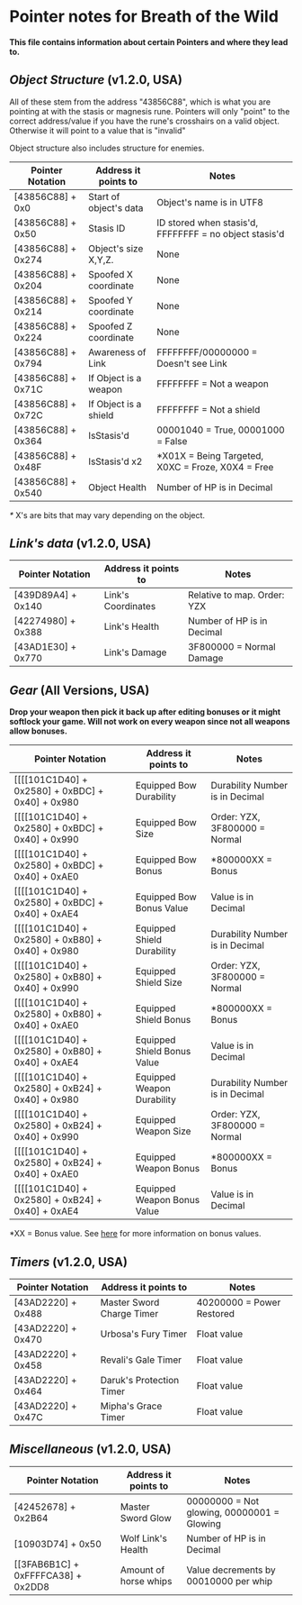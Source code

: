 # Pointer notes for Breath of the Wild

#### This file contains information about certain Pointers and where they lead to.

## _Object Structure_ (v1.2.0, USA)
All of these stem from the address "43856C88", which is what you are pointing at with the stasis or magnesis rune. 
Pointers will only "point" to the correct address/value if you have the rune's crosshairs on a valid object. Otherwise
it will point to a value that is "invalid"

Object structure also includes structure for enemies.

|  Pointer Notation| Address it points to |          Notes
|------------------|----------------------|-------------------------
|[43856C88] + 0x0  |Start of object's data|Object's name is in UTF8
|[43856C88] + 0x50 |Stasis ID             |ID stored when stasis'd, FFFFFFFF = no object stasis'd
|[43856C88] + 0x274|Object's size X,Y,Z.  |None
|[43856C88] + 0x204|Spoofed X coordinate  |None
|[43856C88] + 0x214|Spoofed Y coordinate  |None
|[43856C88] + 0x224|Spoofed Z coordinate  |None
|[43856C88] + 0x794|Awareness of Link     |FFFFFFFF/00000000 = Doesn't see Link
|[43856C88] + 0x71C|If Object is a weapon |FFFFFFFF = Not a weapon
|[43856C88] + 0x72C|If Object is a shield |FFFFFFFF = Not a shield
|[43856C88] + 0x364|IsStasis'd            |00001040 = True, 00001000 = False
|[43856C88] + 0x48F|IsStasis'd x2         |*X01X = Being Targeted, X0XC = Froze, X0X4 = Free
|[43856C88] + 0x540|Object Health         |Number of HP is in Decimal

_*_ X's are bits that may vary depending on the object.

## _Link's data_ (v1.2.0, USA)
| Pointer Notation |Address it points to|          Notes
|------------------|--------------------|------------------------
|[439D89A4] + 0x140|Link's Coordinates  |Relative to map. Order: YZX
|[42274980] + 0x388|Link's Health       |Number of HP is in Decimal
|[43AD1E30] + 0x770|Link's Damage       |3F800000 = Normal Damage

## _Gear_ (All Versions, USA)
**Drop your weapon then pick it back up after editing bonuses or it might softlock your game.
Will not work on every weapon since not all weapons allow bonuses.**

|                 Pointer Notation               |   Address it points to    |          Notes
|------------------------------------------------|---------------------------|-------------------------
|[[[[101C1D40] + 0x2580] + 0xBDC] + 0x40] + 0x980|Equipped Bow Durability    |Durability Number is in Decimal
|[[[[101C1D40] + 0x2580] + 0xBDC] + 0x40] + 0x990|Equipped Bow Size          |Order: YZX, 3F800000 = Normal
|[[[[101C1D40] + 0x2580] + 0xBDC] + 0x40] + 0xAE0|Equipped Bow Bonus         |*800000XX = Bonus
|[[[[101C1D40] + 0x2580] + 0xBDC] + 0x40] + 0xAE4|Equipped Bow Bonus Value   |Value is in Decimal
|[[[[101C1D40] + 0x2580] + 0xB80] + 0x40] + 0x980|Equipped Shield Durability |Durability Number is in Decimal
|[[[[101C1D40] + 0x2580] + 0xB80] + 0x40] + 0x990|Equipped Shield Size       |Order: YZX, 3F800000 = Normal
|[[[[101C1D40] + 0x2580] + 0xB80] + 0x40] + 0xAE0|Equipped Shield Bonus      |*800000XX = Bonus
|[[[[101C1D40] + 0x2580] + 0xB80] + 0x40] + 0xAE4|Equipped Shield Bonus Value|Value is in Decimal
|[[[[101C1D40] + 0x2580] + 0xB24] + 0x40] + 0x980|Equipped Weapon Durability |Durability Number is in Decimal
|[[[[101C1D40] + 0x2580] + 0xB24] + 0x40] + 0x990|Equipped Weapon Size       |Order: YZX, 3F800000 = Normal
|[[[[101C1D40] + 0x2580] + 0xB24] + 0x40] + 0xAE0|Equipped Weapon Bonus      |*800000XX = Bonus
|[[[[101C1D40] + 0x2580] + 0xB24] + 0x40] + 0xAE4|Equipped Weapon Bonus Value|Value is in Decimal

*XX = Bonus value. See [here](https://github.com/Megabyte918/BotW-Cheat-Codes/blob/master/All%20Versions/Equipped%20Gear%20Bonus%20Modifier) for more information on bonus values.

## _Timers_ (v1.2.0, USA)
| Pointer Notation |Address it points to     |          Notes
|------------------|-------------------------|------------------------
|[43AD2220] + 0x488|Master Sword Charge Timer|40200000 = Power Restored
|[43AD2220] + 0x470|Urbosa's Fury Timer      |Float value
|[43AD2220] + 0x458|Revali's Gale Timer      |Float value
|[43AD2220] + 0x464|Daruk's Protection Timer |Float value
|[43AD2220] + 0x47C|Mipha's Grace Timer      |Float value

## _Miscellaneous_ (v1.2.0, USA)
| Pointer Notation                 |Address it points to      |          Notes
|----------------------------------|--------------------------|------------------------
|[42452678] + 0x2B64               |Master Sword Glow         |00000000 = Not glowing, 00000001 = Glowing
|[10903D74] + 0x50                 |Wolf Link's Health        |Number of HP is in Decimal
|[[3FAB6B1C] + 0xFFFFCA38] + 0x2DD8|Amount of horse whips     |Value decrements by 00010000 per whip
